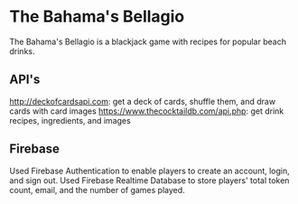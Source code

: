 # The Bahama's Bellagio

The Bahama's Bellagio is a blackjack game with recipes for popular beach drinks.

## API's

http://deckofcardsapi.com: get a deck of cards, shuffle them, and draw cards with card images
https://www.thecocktaildb.com/api.php: get drink recipes, ingredients, and images

## Firebase

Used Firebase Authentication to enable players to create an account, login, and sign out.
Used Firebase Realtime Database to store players' total token count, email, and the number of games played.
